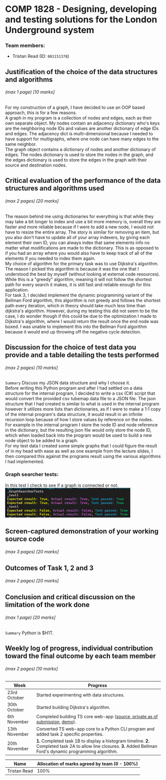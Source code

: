 # COMP 1828 - Designing, developing and testing solutions for the London Underground system
### Team members:
- Tristan Read (ID: `001151378`)

## Justification of the choice of the data structures and algorithms
###### (max 1 page) [10 marks]
For my construction of a graph, I have decided to use an OOP based approach, this is for a few reasons.  
A graph in my program is a collection of nodes and edges, each as their own separate object. My nodes contain an adjacency dictionary who's keys are the neighboring node IDs and values are another dictionary of edge IDs and edges. The adjacency dict is multi-dimensional because I needed to have support for multigraphs, where one node can have many edges to the same neighbor.  
The graph object contains a dictionary of nodes and another dictionary of edges. The nodes dictionary is used to store the nodes in the graph, and the edges dictionary is used to store the edges in the graph with their source and destination nodes.  

## Critical evaluation of the performance of the data structures and algorithms used
###### (max 2 pages) [20 marks]
The reason behind me using dictionaries for everything is that while they may take a bit longer to index and use a bit more memory is, overall they are faster and more reliable because if I were to add a new node, I would not have to resize the entire array. The story is similar for removing an item, but you also don't have to update all of your array indexers, by giving each element their own ID, you can always index that same elements info no matter what modifications are made to the dictionary. This is as opposed to if you had an array where you would also have to keep track of all of the elements if you needed to index them again.  
My choice of algorithm for the primary task was to use Dijkstra's algorithm. The reason I picked this algorithm is because it was the one that I understood the best by myself (without looking at external code resources). While this is a "greedy" algorithm, meaning it will not follow the shortest path for every search it makes, it is still fast and reliable enough for this application.  
For task 3, I decided implement the dynamic programming variant of the Bellman Ford algorithm, this algorithm is not greedy and follows the shortest path every iteration, which in theory should take much less time than dijkstra's algorithm. However, during my testing this did not seem to be the case, I do wonder though if this could be due to the optimization I made to Dijkstra's algorithm, where I would return the result once the end node was boxed. I was unable to implement this into the Bellman Ford algorithm because it would end up throwing off the negative cycle detection.  

## Discussion for the choice of test data you provide and a table detailing the tests performed
###### (max 2 pages) [10 marks]
`Summary` Discuss my JSON data structure and why I choose it.  
Before writing this Python program and after I had settled on a data structure for the internal program, I decided to write a csx (C#) script that would convert the provided csv tubemap data file to a JSON file. The json structure that I had created is similar to what is used in the internal program however it utilizes more lists than dictionaries, as if I were to make a 1:1 copy of the internal program's data structure, it would result in an infinite recursion loop because of how I store values by reference on the nodes.  
For example in the internal program I store the node ID and node reference in the dictionary, but the resulting json file would only store the node ID, which when loaded back into the program would be used to build a new node object to be added to a graph.  
For my test data I created some simple graphs that I could figure the result of in my head with ease as well as one example from the lecture slides, I then compared this against the programs result using the various algorithms I had implemented.  
### Graph searcher tests:
In this test I check to see if a graph is connected or not.  
<img src="./report_images/graph_searcher_tests.png" height="96">

## Screen-captured demonstration of your working source code
###### (max 3 pages) [20 marks]

## Outcomes of Task 1, 2 and 3
###### (max 2 pages) [20 marks]

## Conclusion and critical discussion on the limitation of the work done
###### (max 1 page) [20 marks]
`Summary` Python is $H1T.

## Weekly log of progress, individual contribution toward the final outcome by each team member
###### (max 2 pages) [10 marks]

| Week | Progress |
| --- | --- |
| 23rd October | Started experimenting with data structures. |
| 30th October | Started building Dijkstra's algorithm. |
| 6th November | Completed building TS core web-app ([source, private as of submission](https://github.com/ReadieFur/GraphBuilder), [demo](https://readiefur.github.io/GraphBuilder/)). |
| 13th November | Converted TS web-app core to a Python CLI program and added task 2 specific properties. |
| 20th November | **1.** Completed task 1B to display a histogram timeline. **2.** Completed task 2A to allow line closures. **3.** Added Bellman Ford's dynamic programming algorithm. |

| Name | Allocation of marks agreed by team (0 - 100%) |
| --- | --- |
| Tristan Read | 100% |
